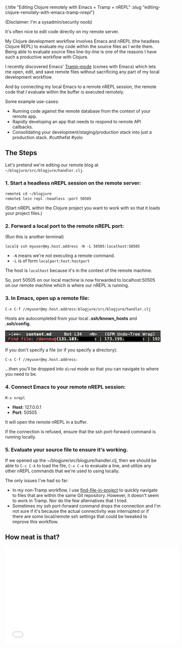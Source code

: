 {:title "Editing Clojure remotely with Emacs + Tramp + nREPL"
 :slug "editing-clojure-remotely-with-emacs-tramp-nrepl"}
 
(Disclaimer: I'm a sysadmin/security noob)
 
It's often nice to edit code directly on my remote server.

My Clojure development workflow involves Emacs and nREPL (the headless Clojure REPL) to evaluate my code within the source files as I write them. Being able to evaluate source files line-by-line is one of the reasons I have such a productive workflow with Clojure. 

I recently discovered Emacs' [Tramp-mode](http://www.emacswiki.org/emacs/TrampMode) (comes with Emacs) which lets me open, edit, and save remote files without sacrificing any part of my local development workflow.

And by connecting my local Emacs to a remote nREPL session, the remote code that I evaluate within the buffer is executed remotely.

Some example use-cases:

- Running code against the remote database from the context of your remote app.
- Rapidly developing an app that needs to respond to remote API callbacks.
- Consolidating your development/staging/production stack into just a production stack. #cutthefat #yolo

## The Steps

Let's pretend we're editing our remote blog at `~/blogjure/src/blogjure/handler.clj`.

### 1. Start a headless nREPL session on the remote server:

```shell
remote$ cd ~/blogjure
remote$ lein repl :headless :port 50505
```

(Start nREPL within the Clojure project you want to work with so that it loads your project files.)

### 2. Forward a local port to the remote nREPL port:

(Run this is another terminal)

```shell
local$ ssh myuser@my.host.address -N -L 50505:localhost:50505
```

- `-N` means we're not executing a remote command.
- `-L` is of form `localport:host:hostport`

The host is `localhost` because it's in the context of the remote machine.

So, port 50505 on our local machine is now forwarded to localhost:50505 on our remote machine which is where our nREPL is running.

### 3. In Emacs, open up a remote file:

```text
C-x C-f //myuser@my.host.address:blogjure/src/blogjure/handler.clj
```

Hosts are autocompleted from your local **.ssh/known_hosts** and **.ssh/config**.

![Tramp host autocompletion](img/cxcf.png)

If you don't specify a file (or if you specify a directory):

```text
C-x C-f //myuser@my.host.address:
```

...then you'll be dropped into `dired` mode so that you can navigate to where you need to be.
    
### 4. Connect Emacs to your remote nREPL session:

```text
M-x nrepl
```

- **Host**: 127.0.0.1
- **Port**: 50505

It will open the remote nREPL in a buffer.

If the connection is refused, ensure that the ssh port-forward command is running locally.
    
### 5. Evaluate your source file to ensure it's working.

If we opened up the ~/blogjure/src/blogjure/handler.clj, then we should be able to `C-c C-k` to load the file, `C-x C-e` to evaluate a line, and utilize any other nREPL commands that we're used to using locally.

The only issues I've had so far:

- In my non-Tramp workflow, I use [find-file-in-project](http://www.emacswiki.org/emacs/FindFileInProject) to quickly navigate to files that are within the same Git repository. However, it doesn't seem to work in Tramp. Nor do the few alternatives that I tried.
- Sometimes my ssh port-forward command drops the connection and I'm not sure if it's because the actual connectivity was interrupted or if there are some local/remote ssh settings that could be tweaked to improve this workflow.
    
## How neat is that?

<iframe width="560" height="315" src="//www.youtube.com/embed/Hm3JodBR-vs?rel=0" frameborder="0" allowfullscreen></iframe>
